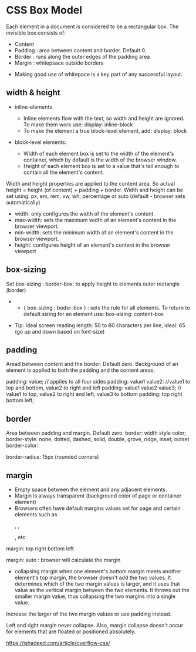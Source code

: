 # CSS Box Model
Each element in a document is considered to be a rectangular box. The invisible box consists of:
  - Content
  - Padding : area between content and border. Default 0.
  - Border : runs along the outer edges of the padding area
  - Margin : whitepsace outside borders



* Making good use of whitepace is a key part of any successful layout.



## width & height
- inline-elements
  - Inline elements flow with the text, so width and height are ignored. To make them work use:
    display: inline-block
  - To make the element a true block-level element, add: display: block

- block-level elements:
  - Width of each element box is set to the width of the element's container, which by default is the width of the browser window.
  - Height of each element box is set to a value that's tall enough to contain all the element's content.

Width and height properties are applied to the content area. So actual height = height (of content) + padding + border.
Width and height can be set using: px, em, rem, vw, wh, percentage or auto (default - browser sets automatically)

- width: only configures the width of the element's content.
- max-width:  sets the maximum width of an element's content in the browser viewport.
- min-width: sets the minimum width of an element's content in the browser viewport.
- height: configures height of an element's content in the browser viewport


## box-sizing
Set box-sizing : border-box; to apply height to elements outer rectangle (border)

 - * { box-sizing : boder-box } : sets the rule for all elements.
To return to default sizing for an element use:
box-sizing: content-box

* Tip: Ideal screen reading length: 50 to 80 characters per line, ideal: 65 (go up and down based on font-size)



## padding
Aread between content and the border. Default zero. Background of an element is applied to both the padding and the content areas.

  padding: value; // applies to all four sides
  padding: value1 value2: //value1 to top and bottom, value2 to right and left
  padding: value1 value2 value3; // value1 to top, value2 to right and left, value3 to bottom
  padding: top right bottom left;

## border
Area between padding and margin.  Default zero.
  border: width style color;
  border-style: none, dotted, dashed, solid, double, grove, ridge, inset, outset
  border-color: <color-value>

  border-radius: 15px (rounded corners)

## margin
- Empty space between the element and any adjacent elements.
- Margin is always transparent (background color of page or container element)
- Browsers often have default margins values set for page and certain elements such as <p>, <h>, <form>, etc.

margin: top right bottom left

margin: auto : browser will calculate the margin

* collapsing margin
when one element's bottom margin meets another element's top margin, the browser doesn't add the two values. It determines which of the two margin values is larger, and it uses that value as the vertical margin between the two elements. It throws out the smaller margin value, thus collapsing the two margins into a single value.

Increase the larger of the two margin values or use padding instead.

Left and right margin never collapse. Also, margin collapse doesn't occur for elements that are floated or positioned absolutely.


https://ishadeed.com/article/overflow-css/

